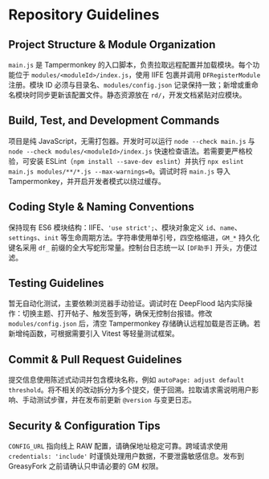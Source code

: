 # Repository Guidelines

## Project Structure & Module Organization
`main.js` 是 Tampermonkey 的入口脚本，负责拉取远程配置并加载模块。每个功能位于 `modules/<moduleId>/index.js`，使用 IIFE 包裹并调用 `DFRegisterModule` 注册。模块 ID 必须与目录名、`modules/config.json` 记录保持一致；新增或重命名模块时同步更新该配置文件。静态资源放在 `rd/`，开发文档紧贴对应模块。

## Build, Test, and Development Commands
项目是纯 JavaScript，无需打包器。开发时可以运行 `node --check main.js` 与 `node --check modules/<moduleId>/index.js` 快速检查语法。若需要更严格校验，可安装 ESLint（`npm install --save-dev eslint`）并执行 `npx eslint main.js modules/**/*.js --max-warnings=0`。调试时将 `main.js` 导入 Tampermonkey，并开启开发者模式以绕过缓存。

## Coding Style & Naming Conventions
保持现有 ES6 模块结构：IIFE、`'use strict';`、模块对象定义 `id`、`name`、`settings`、`init` 等生命周期方法。字符串使用单引号，四空格缩进，`GM_*` 持久化键名采用 `df_` 前缀的全大写蛇形常量。控制台日志统一以 `[DF助手]` 开头，方便过滤。

## Testing Guidelines
暂无自动化测试，主要依赖浏览器手动验证。调试时在 DeepFlood 站内实际操作：切换主题、打开帖子、触发签到等，确保无控制台报错。修改 `modules/config.json` 后，清空 Tampermonkey 存储确认远程加载是否正确。若新增纯函数，可根据需要引入 Vitest 等轻量测试框架。

## Commit & Pull Request Guidelines
提交信息使用陈述式动词并包含模块名称，例如 `autoPage: adjust default threshold`。将不相关的改动拆分为多个提交，便于回溯。拉取请求需说明用户影响、手动测试步骤，并在发布前更新 `@version` 与变更日志。

## Security & Configuration Tips
`CONFIG_URL` 指向线上 RAW 配置，请确保地址稳定可靠。跨域请求使用 `credentials: 'include'` 时谨慎处理用户数据，不要泄露敏感信息。发布到 GreasyFork 之前请确认只申请必要的 GM 权限。
